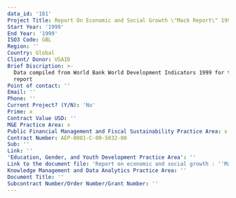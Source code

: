 ```yaml
---
data_id: '181'
Project Title: Report On Economic and Social Growth \"Mack Report\" 1999
Start Year: '1999'
End Year: '1999'
ISO3 Code: GBL
Region: ''
Country: Global
Client/ Donor: USAID
Brief Discription: >-
  Data compiled from World Bank World Development Indicators 1999 for this
  report
Point of contact: ''
Email: ''
Phone: ''
Current Project? (Y/N): 'No'
Prime: x
Contract Value USD: ''
M&E Practice Area: x
Public Financial Management and Fiscal Sustainability Practice Area: x
Contract Number: AEP-0001-C-00-5032-00
Sub: ''
Link: ''
'Education, Gender, and Youth Development Practice Area': ''
Link to the document file: 'Report on economic and social growth : ''Mack report'' 1999'
Knowledge Management and Data Analytics Practice Area: ''
Document Title: ''
Subcontract Number/Order Number/Grant Number: ''
---
```

